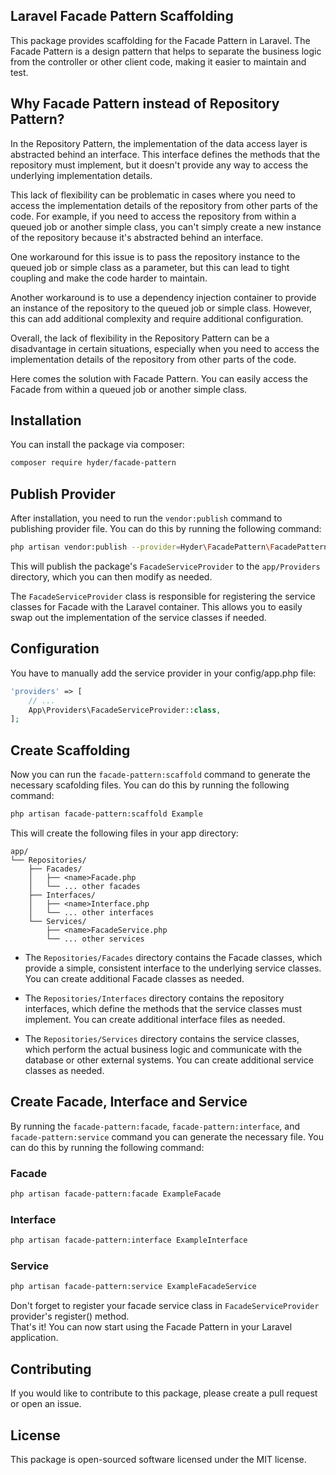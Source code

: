 ## Laravel Facade Pattern Scaffolding

This package provides scaffolding for the Facade Pattern in Laravel. The Facade Pattern is a design pattern that helps to separate the business logic from the controller or other client code, making it easier to maintain and test.

## Why Facade Pattern instead of Repository Pattern?

In the Repository Pattern, the implementation of the data access layer is abstracted behind an interface. This interface defines the methods that the repository must implement, but it doesn't provide any way to access the underlying implementation details.   

This lack of flexibility can be problematic in cases where you need to access the implementation details of the repository from other parts of the code. For example, if you need to access the repository from within a queued job or another simple class, you can't simply create a new instance of the repository because it's abstracted behind an interface.   

One workaround for this issue is to pass the repository instance to the queued job or simple class as a parameter, but this can lead to tight coupling and make the code harder to maintain.   

Another workaround is to use a dependency injection container to provide an instance of the repository to the queued job or simple class. However, this can add additional complexity and require additional configuration.   

Overall, the lack of flexibility in the Repository Pattern can be a disadvantage in certain situations, especially when you need to access the implementation details of the repository from other parts of the code.   

Here comes the solution with Facade Pattern. You can easily access the Facade from within a queued job or another simple class.

## Installation

You can install the package via composer:

```bash
composer require hyder/facade-pattern
```

## Publish Provider

After installation, you need to run the `vendor:publish` command to publishing provider file. You can do this by running the following command:

```bash
php artisan vendor:publish --provider=Hyder\FacadePattern\FacadePatternServiceProvider --tag=provider

```
This will publish the package's `FacadeServiceProvider`  to the `app/Providers` directory, which you can then modify as needed.   
   
The `FacadeServiceProvider` class is responsible for registering the service classes for Facade with the Laravel container. This allows you to easily swap out the implementation of the service classes if needed.

## Configuration

You have to manually add the service provider in your config/app.php file:

```php
'providers' => [
    // ...
    App\Providers\FacadeServiceProvider::class,
];
```
## Create Scaffolding

Now you can run the `facade-pattern:scaffold` command to generate the necessary scafolding files. You can do this by running the following command:
```bash
php artisan facade-pattern:scaffold Example

```
This will create the following files in your app directory:

```text
app/
└── Repositories/
    ├── Facades/
    │   ├── <name>Facade.php
    │   └── ... other facades
    ├── Interfaces/
    │   ├── <name>Interface.php
    │   └── ... other interfaces
    └── Services/
        ├── <name>FacadeService.php
        └── ... other services

```

- The `Repositories/Facades` directory contains the Facade classes, which provide a simple, consistent interface to the underlying service classes. You can create additional Facade classes as needed.   

- The `Repositories/Interfaces` directory contains the repository interfaces, which define the methods that the service classes must implement. You can create additional interface files as needed.   

- The `Repositories/Services` directory contains the service classes, which perform the actual business logic and communicate with the database or other external systems. You can create additional service classes as needed.   

## Create Facade, Interface and Service 

By running the `facade-pattern:facade`, `facade-pattern:interface`, and `facade-pattern:service` command you can generate the necessary file. You can do this by running the following command:   

### Facade 
```bash
php artisan facade-pattern:facade ExampleFacade

```
### Interface 
```bash
php artisan facade-pattern:interface ExampleInterface

```
### Service 
```bash
php artisan facade-pattern:service ExampleFacadeService

```
Don't forget to register your facade service class in `FacadeServiceProvider` provider's register() method.   
That's it! You can now start using the Facade Pattern in your Laravel application.   

## Contributing
If you would like to contribute to this package, please create a pull request or open an issue.

## License
This package is open-sourced software licensed under the MIT license.
